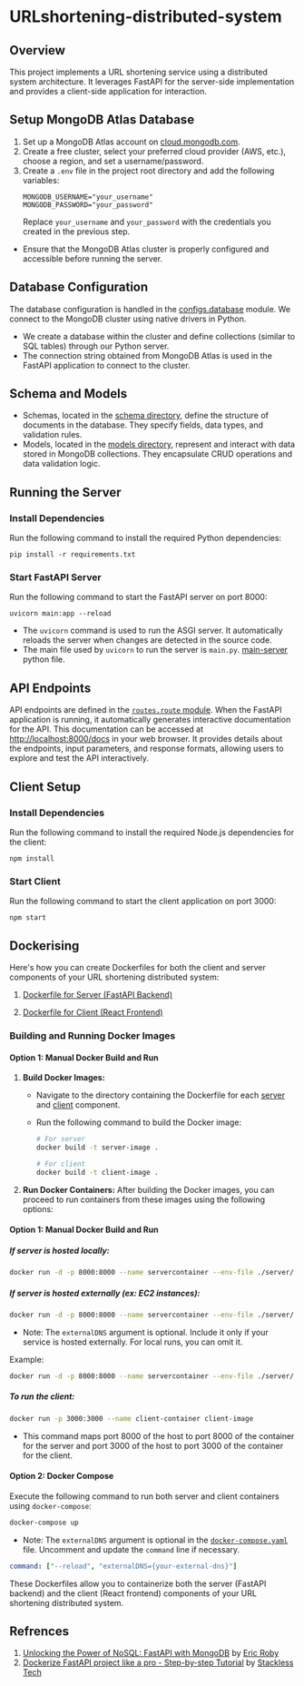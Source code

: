# URLshortening-distributed-system

## Overview

This project implements a URL shortening service using a distributed system architecture. It leverages FastAPI for the server-side implementation and provides a client-side application for interaction.

## Setup MongoDB Atlas Database

1. Set up a MongoDB Atlas account on [cloud.mongodb.com](https://cloud.mongodb.com/).
2. Create a free cluster, select your preferred cloud provider (AWS, etc.), choose a region, and set a username/password.
3. Create a `.env` file in the project root directory and add the following variables:
   ```
   MONGODB_USERNAME="your_username"
   MONGODB_PASSWORD="your_password"
   ```
   Replace `your_username` and `your_password` with the credentials you created in the previous step.

- Ensure that the MongoDB Atlas cluster is properly configured and accessible before running the server.

## Database Configuration

The database configuration is handled in the [configs.database](server/config/database.py) module. We connect to the MongoDB cluster using native drivers in Python.

- We create a database within the cluster and define collections (similar to SQL tables) through our Python server.
- The connection string obtained from MongoDB Atlas is used in the FastAPI application to connect to the cluster.

## Schema and Models

- Schemas, located in the [schema directory](https://github.com/divaamahajan/URLshortening-distributed-system/tree/main/server/schema), define the structure of documents in the database. They specify fields, data types, and validation rules.
- Models, located in the [models directory](https://github.com/divaamahajan/URLshortening-distributed-system/tree/main/server/models), represent and interact with data stored in MongoDB collections. They encapsulate CRUD operations and data validation logic.

## Running the Server

### Install Dependencies

Run the following command to install the required Python dependencies:

```
pip install -r requirements.txt
```

### Start FastAPI Server

Run the following command to start the FastAPI server on port 8000:

```
uvicorn main:app --reload
```

- The `uvicorn` command is used to run the ASGI server. It automatically reloads the server when changes are detected in the source code.
- The main file used by `uvicorn` to run the server is `main.py`. [main-server](server/main.py) python file.

## API Endpoints

API endpoints are defined in the [`routes.route` module](server/routes/route.py). When the FastAPI application is running, it automatically generates interactive documentation for the API. This documentation can be accessed at [http://localhost:8000/docs](http://localhost:8000/docs) in your web browser. It provides details about the endpoints, input parameters, and response formats, allowing users to explore and test the API interactively.

## Client Setup

### Install Dependencies

Run the following command to install the required Node.js dependencies for the client:

```
npm install
```

### Start Client

Run the following command to start the client application on port 3000:

```
npm start
```

## Dockerising

Here's how you can create Dockerfiles for both the client and server components of your URL shortening distributed system:

1. [Dockerfile for Server (FastAPI Backend)](client/Dockerfile)

2. [Dockerfile for Client (React Frontend)](server/Dockerfile)

### Building and Running Docker Images

#### Option 1: Manual Docker Build and Run

1. **Build Docker Images:**

   - Navigate to the directory containing the Dockerfile for each [server](server) and [client](client) component.
   - Run the following command to build the Docker image:

     ```bash
     # For server
     docker build -t server-image .

     # For client
     docker build -t client-image .
     ```

2. **Run Docker Containers:**
   After building the Docker images, you can proceed to run containers from these images using the following options:

#### Option 1: Manual Docker Build and Run

##### If server is hosted locally:

```bash
docker run -d -p 8000:8000 --name servercontainer --env-file ./server/.env server-image --reload [externalDNS={your-external-server}]

```

##### If server is hosted externally (ex: EC2 instances):

```bash
docker run -d -p 8000:8000 --name servercontainer --env-file ./server/.env server-image --reload [externalDNS={your-external-server}]
```

- Note: The `externalDNS` argument is optional. Include it only if your service is hosted externally. For local runs, you can omit it.

Example:

```bash
docker run -d -p 8000:8000 --name servercontainer --env-file ./server/.env server-image --reload externalDNS=aws.com/12345679
```

##### To run the client:

```bash
docker run -p 3000:3000 --name client-container client-image
```

- This command maps port 8000 of the host to port 8000 of the container for the server and port 3000 of the host to port 3000 of the container for the client.

#### Option 2: Docker Compose

Execute the following command to run both server and client containers using `docker-compose`:

```bash
docker-compose up
```

- Note: The `externalDNS` argument is optional in the [`docker-compose.yaml`](docker-compose.yaml) file. Uncomment and update the `command` line if necessary.

```yaml
command: ["--reload", "externalDNS={your-external-dns}"]
```

These Dockerfiles allow you to containerize both the server (FastAPI backend) and the client (React frontend) components of your URL shortening distributed system.

## Refrences

1. [Unlocking the Power of NoSQL: FastAPI with MongoDB](https://www.youtube.com/watch?v=QkGqjPFIGCA) by [Eric Roby](https://www.youtube.com/@codingwithroby)
2. [Dockerize FastAPI project like a pro - Step-by-step Tutorial](https://www.youtube.com/watch?v=CzAyaSolZjY&t=277s) by [Stackless Tech](https://www.youtube.com/@stacklesstech)
